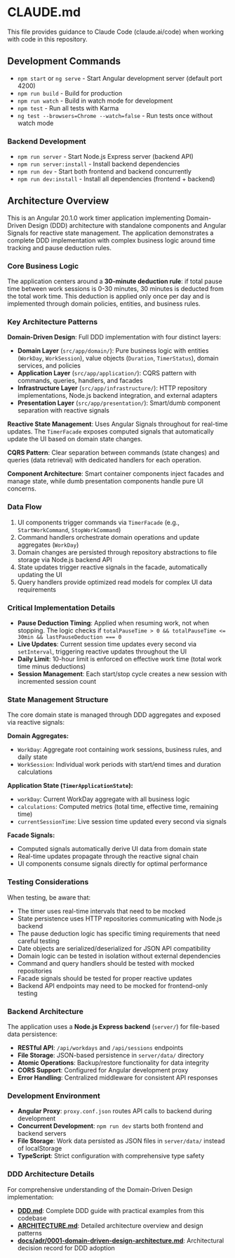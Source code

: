 # CLAUDE.md

This file provides guidance to Claude Code (claude.ai/code) when working with code in this repository.

## Development Commands

- `npm start` or `ng serve` - Start Angular development server (default port 4200)
- `npm run build` - Build for production
- `npm run watch` - Build in watch mode for development
- `npm test` - Run all tests with Karma
- `ng test --browsers=Chrome --watch=false` - Run tests once without watch mode

### Backend Development
- `npm run server` - Start Node.js Express server (backend API)
- `npm run server:install` - Install backend dependencies
- `npm run dev` - Start both frontend and backend concurrently
- `npm run dev:install` - Install all dependencies (frontend + backend)

## Architecture Overview

This is an Angular 20.1.0 work timer application implementing Domain-Driven Design (DDD) architecture with standalone components and Angular Signals for reactive state management. The application demonstrates a complete DDD implementation with complex business logic around time tracking and pause deduction rules.

### Core Business Logic

The application centers around a **30-minute deduction rule**: if total pause time between work sessions is 0-30 minutes, 30 minutes is deducted from the total work time. This deduction is applied only once per day and is implemented through domain policies, entities, and business rules.

### Key Architecture Patterns

**Domain-Driven Design**: Full DDD implementation with four distinct layers:
- **Domain Layer** (`src/app/domain/`): Pure business logic with entities (`WorkDay`, `WorkSession`), value objects (`Duration`, `TimerStatus`), domain services, and policies
- **Application Layer** (`src/app/application/`): CQRS pattern with commands, queries, handlers, and facades
- **Infrastructure Layer** (`src/app/infrastructure/`): HTTP repository implementations, Node.js backend integration, and external adapters
- **Presentation Layer** (`src/app/presentation/`): Smart/dumb component separation with reactive signals

**Reactive State Management**: Uses Angular Signals throughout for real-time updates. The `TimerFacade` exposes computed signals that automatically update the UI based on domain state changes.

**CQRS Pattern**: Clear separation between commands (state changes) and queries (data retrieval) with dedicated handlers for each operation.

**Component Architecture**: Smart container components inject facades and manage state, while dumb presentation components handle pure UI concerns.

### Data Flow

1. UI components trigger commands via `TimerFacade` (e.g., `StartWorkCommand`, `StopWorkCommand`)
2. Command handlers orchestrate domain operations and update aggregates (`WorkDay`)
3. Domain changes are persisted through repository abstractions to file storage via Node.js backend API
4. State updates trigger reactive signals in the facade, automatically updating the UI
5. Query handlers provide optimized read models for complex UI data requirements

### Critical Implementation Details

- **Pause Deduction Timing**: Applied when resuming work, not when stopping. The logic checks if `totalPauseTime > 0 && totalPauseTime <= 30min && lastPauseDeduction === 0`
- **Live Updates**: Current session time updates every second via `setInterval`, triggering reactive updates throughout the UI
- **Daily Limit**: 10-hour limit is enforced on effective work time (total work time minus deductions)
- **Session Management**: Each start/stop cycle creates a new session with incremented session count

### State Management Structure

The core domain state is managed through DDD aggregates and exposed via reactive signals:

**Domain Aggregates:**
- `WorkDay`: Aggregate root containing work sessions, business rules, and daily state
- `WorkSession`: Individual work periods with start/end times and duration calculations

**Application State (`TimerApplicationState`):**
- `workDay`: Current WorkDay aggregate with all business logic
- `calculations`: Computed metrics (total time, effective time, remaining time)
- `currentSessionTime`: Live session time updated every second via signals

**Facade Signals:**
- Computed signals automatically derive UI data from domain state
- Real-time updates propagate through the reactive signal chain
- UI components consume signals directly for optimal performance

### Testing Considerations

When testing, be aware that:
- The timer uses real-time intervals that need to be mocked
- State persistence uses HTTP repositories communicating with Node.js backend
- The pause deduction logic has specific timing requirements that need careful testing
- Date objects are serialized/deserialized for JSON API compatibility
- Domain logic can be tested in isolation without external dependencies
- Command and query handlers should be tested with mocked repositories
- Facade signals should be tested for proper reactive updates
- Backend API endpoints may need to be mocked for frontend-only testing

### Backend Architecture

The application uses a **Node.js Express backend** (`server/`) for file-based data persistence:
- **RESTful API**: `/api/workdays` and `/api/sessions` endpoints
- **File Storage**: JSON-based persistence in `server/data/` directory
- **Atomic Operations**: Backup/restore functionality for data integrity
- **CORS Support**: Configured for Angular development proxy
- **Error Handling**: Centralized middleware for consistent API responses

### Development Environment

- **Angular Proxy**: `proxy.conf.json` routes API calls to backend during development
- **Concurrent Development**: `npm run dev` starts both frontend and backend servers
- **File Storage**: Work data persisted as JSON files in `server/data/` instead of localStorage
- **TypeScript**: Strict configuration with comprehensive type safety

### DDD Architecture Details

For comprehensive understanding of the Domain-Driven Design implementation:
- **[DDD.md](./DDD.md)**: Complete DDD guide with practical examples from this codebase
- **[ARCHITECTURE.md](./ARCHITECTURE.md)**: Detailed architecture overview and design patterns
- **[docs/adr/0001-domain-driven-design-architecture.md](./docs/adr/0001-domain-driven-design-architecture.md)**: Architectural decision record for DDD adoption